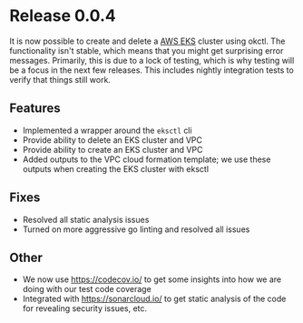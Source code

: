 # Release 0.0.4

It is now possible to create and delete a [AWS EKS](https://docs.aws.amazon.com/eks/latest/userguide/clusters.html) cluster using okctl. The functionality isn't stable, which means that you might get surprising error messages. Primarily, this is due to a lock of testing, which is why testing will be a focus in the next few releases. This includes nightly integration tests to verify that things still work. 

## Features

- Implemented a wrapper around the `eksctl` cli
- Provide ability to delete an EKS cluster and VPC
- Provide ability to create an EKS cluster and VPC
- Added outputs to the VPC cloud formation template; we use these outputs when creating the EKS cluster with eksctl

## Fixes

- Resolved all static analysis issues
- Turned on more aggressive go linting and resolved all issues

## Other

- We now use https://codecov.io/ to get some insights into how we are doing with our test code coverage
- Integrated with https://sonarcloud.io/ to get static analysis of the code for revealing security issues, etc.